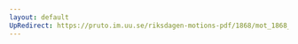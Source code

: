 ```yaml
---
layout: default
UpRedirect: https://pruto.im.uu.se/riksdagen-motions-pdf/1868/mot_1868__ak__239/mot_1868__ak__239-002.pdf
---
```

